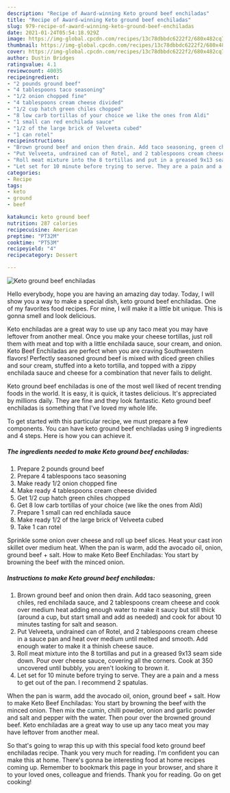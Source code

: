 ```yaml
---
description: "Recipe of Award-winning Keto ground beef enchiladas"
title: "Recipe of Award-winning Keto ground beef enchiladas"
slug: 979-recipe-of-award-winning-keto-ground-beef-enchiladas
date: 2021-01-24T05:54:18.929Z
image: https://img-global.cpcdn.com/recipes/13c78dbbdc6222f2/680x482cq70/keto-ground-beef-enchiladas-recipe-main-photo.jpg
thumbnail: https://img-global.cpcdn.com/recipes/13c78dbbdc6222f2/680x482cq70/keto-ground-beef-enchiladas-recipe-main-photo.jpg
cover: https://img-global.cpcdn.com/recipes/13c78dbbdc6222f2/680x482cq70/keto-ground-beef-enchiladas-recipe-main-photo.jpg
author: Dustin Bridges
ratingvalue: 4.1
reviewcount: 40035
recipeingredient:
- "2 pounds ground beef"
- "4 tablespoons taco seasoning"
- "1/2 onion chopped fine"
- "4 tablespoons cream cheese divided"
- "1/2 cup hatch green chiles chopped"
- "8 low carb tortillas of your choice we like the ones from Aldi"
- "1 small can red enchilada sauce"
- "1/2 of the large brick of Velveeta cubed"
- "1 can rotel"
recipeinstructions:
- "Brown ground beef and onion then drain. Add taco seasoning, green chiles, red enchilada sauce, and 2 tablespoons cream cheese and cook over medium heat adding enough water to make it saucy but still thick (around a cup, but start small and add as needed) and cook for about 10 minutes tasting for salt and season."
- "Put Velveeta, undrained can of Rotel, and 2 tablespoons cream cheese in a sauce pan and heat over medium until melted and smooth. Add enough water to make it a thinish cheese sauce."
- "Roll meat mixture into the 8 tortillas and put in a greased 9x13 seam side down. Pour over cheese sauce, covering all the corners. Cook at 350 uncovered until bubbly, you aren&#39;t looking to brown it."
- "Let set for 10 minute before trying to serve. They are a pain and a mess to get out of the pan. I recommend 2 spatulas."
categories:
- Recipe
tags:
- keto
- ground
- beef

katakunci: keto ground beef 
nutrition: 287 calories
recipecuisine: American
preptime: "PT32M"
cooktime: "PT53M"
recipeyield: "4"
recipecategory: Dessert

---
```



![Keto ground beef enchiladas](https://img-global.cpcdn.com/recipes/13c78dbbdc6222f2/680x482cq70/keto-ground-beef-enchiladas-recipe-main-photo.jpg)

Hello everybody, hope you are having an amazing day today. Today, I will show you a way to make a special dish, keto ground beef enchiladas. One of my favorites food recipes. For mine, I will make it a little bit unique. This is gonna smell and look delicious.

Keto enchiladas are a great way to use up any taco meat you may have leftover from another meal. Once you make your cheese tortillas, just roll them with meat and top with a little enchilada sauce, sour cream, and onion. Keto Beef Enchiladas are perfect when you are craving Southwestern flavors! Perfectly seasoned ground beef is mixed with diced green chilies and sour cream, stuffed into a keto tortilla, and topped with a zippy enchilada sauce and cheese for a combination that never fails to delight.

Keto ground beef enchiladas is one of the most well liked of recent trending foods in the world. It is easy, it is quick, it tastes delicious. It's appreciated by millions daily. They are fine and they look fantastic. Keto ground beef enchiladas is something that I've loved my whole life.


To get started with this particular recipe, we must prepare a few components. You can have keto ground beef enchiladas using 9 ingredients and 4 steps. Here is how you can achieve it.

<!--inarticleads1-->

##### The ingredients needed to make Keto ground beef enchiladas:

1. Prepare 2 pounds ground beef
1. Prepare 4 tablespoons taco seasoning
1. Make ready 1/2 onion chopped fine
1. Make ready 4 tablespoons cream cheese divided
1. Get 1/2 cup hatch green chiles chopped
1. Get 8 low carb tortillas of your choice (we like the ones from Aldi)
1. Prepare 1 small can red enchilada sauce
1. Make ready 1/2 of the large brick of Velveeta cubed
1. Take 1 can rotel


Sprinkle some onion over cheese and roll up beef slices. Heat your cast iron skillet over medium heat. When the pan is warm, add the avocado oil, onion, ground beef + salt. How to make Keto Beef Enchiladas: You start by browning the beef with the minced onion. 

<!--inarticleads2-->

##### Instructions to make Keto ground beef enchiladas:

1. Brown ground beef and onion then drain. Add taco seasoning, green chiles, red enchilada sauce, and 2 tablespoons cream cheese and cook over medium heat adding enough water to make it saucy but still thick (around a cup, but start small and add as needed) and cook for about 10 minutes tasting for salt and season.
1. Put Velveeta, undrained can of Rotel, and 2 tablespoons cream cheese in a sauce pan and heat over medium until melted and smooth. Add enough water to make it a thinish cheese sauce.
1. Roll meat mixture into the 8 tortillas and put in a greased 9x13 seam side down. Pour over cheese sauce, covering all the corners. Cook at 350 uncovered until bubbly, you aren&#39;t looking to brown it.
1. Let set for 10 minute before trying to serve. They are a pain and a mess to get out of the pan. I recommend 2 spatulas.


When the pan is warm, add the avocado oil, onion, ground beef + salt. How to make Keto Beef Enchiladas: You start by browning the beef with the minced onion. Then mix the cumin, chilli powder, onion and garlic powder and salt and pepper with the water. Then pour over the browned ground beef. Keto enchiladas are a great way to use up any taco meat you may have leftover from another meal. 

So that's going to wrap this up with this special food keto ground beef enchiladas recipe. Thank you very much for reading. I'm confident you can make this at home. There's gonna be interesting food at home recipes coming up. Remember to bookmark this page in your browser, and share it to your loved ones, colleague and friends. Thank you for reading. Go on get cooking!
